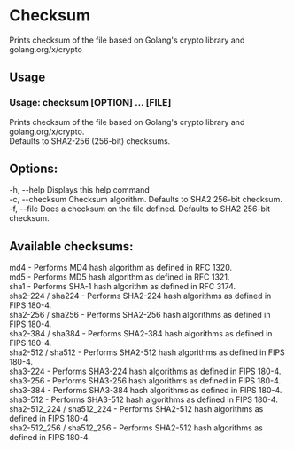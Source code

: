 # Checksum
Prints checksum of the file based on Golang's crypto library and golang.org/x/crypto

## Usage
  ### Usage: checksum [OPTION] ... [FILE]
  Prints checksum of the file based on Golang's crypto library and golang.org/x/crypto. <br />
  Defaults to SHA2-256 (256-bit) checksums. <br />

## Options:
  -h, --help          Displays this help command <br />
  -c, --checksum      Checksum algorithm. Defaults to SHA2 256-bit checksum. <br />
  -f, --file          Does a checksum on the file defined. Defaults to SHA2 256-bit checksum. <br />

## Available checksums:
  md4 - Performs MD4 hash algorithm as defined in RFC 1320. <br />
  md5 - Performs MD5 hash algorithm as defined in RFC 1321. <br />
  sha1 - Performs SHA-1 hash algorithm as defined in RFC 3174. <br />
  sha2-224 / sha224 - Performs SHA2-224 hash algorithms as defined in FIPS 180-4. <br />
  sha2-256 / sha256 - Performs SHA2-256 hash algorithms as defined in FIPS 180-4. <br />
  sha2-384 / sha384 - Performs SHA2-384 hash algorithms as defined in FIPS 180-4. <br />
  sha2-512 / sha512 - Performs SHA2-512 hash algorithms as defined in FIPS 180-4. <br />
  sha3-224 - Performs SHA3-224 hash algorithms as defined in FIPS 180-4. <br />
  sha3-256 - Performs SHA3-256 hash algorithms as defined in FIPS 180-4. <br />
  sha3-384 - Performs SHA3-384 hash algorithms as defined in FIPS 180-4. <br />
  sha3-512 - Performs SHA3-512 hash algorithms as defined in FIPS 180-4. <br />
  sha2-512_224 / sha512_224 - Performs SHA2-512 hash algorithms as defined in FIPS 180-4. <br />
  sha2-512_256 / sha512_256 - Performs SHA2-512 hash algorithms as defined in FIPS 180-4. <br />
